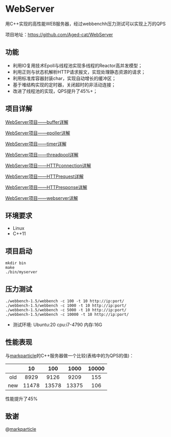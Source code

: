 # WebServer

用C++实现的高性能WEB服务器，经过webbenchh压力测试可以实现上万的QPS

项目地址：https://github.com/Aged-cat/WebServer

## 功能

- 利用IO复用技术Epoll与线程池实现多线程的Reactor高并发模型；
- 利用正则与状态机解析HTTP请求报文，实现处理静态资源的请求；
- 利用标准库容器封装char，实现自动增长的缓冲区；
- 基于堆结构实现的定时器，关闭超时的非活动连接；
- 改进了线程池的实现，QPS提升了45%+；

## 项目详解

[WebServer项目——buffer详解](https://www.agedcat.com/programming_language/cpp/524.html)

[WebServer项目——epoller详解](https://www.agedcat.com/programming_language/cpp/525.html)

[WebServer项目——timer详解](https://www.agedcat.com/programming_language/cpp/535.html)

[WebServer项目——threadpool详解](https://www.agedcat.com/programming_language/cpp/251.html)

[WebServer项目——HTTPconnection详解](https://www.agedcat.com/programming_language/cpp/526.html)

[WebServer项目——HTTPrequest详解](https://www.agedcat.com/programming_language/cpp/532.html)

[WebServer项目——HTTPresponse详解](https://github1s.com/Aged-cat/WebServer/blob/master/webserver.h)

[WebServer项目——webserver详解](https://www.agedcat.com/programming_language/cpp/536.html)

## 环境要求

- Linux
- C++11

## 项目启动

```
mkdir bin
make
./bin/myserver
```

## 压力测试

```
./webbench-1.5/webbench -c 100 -t 10 http://ip:port/
./webbench-1.5/webbench -c 1000 -t 10 http://ip:port/
./webbench-1.5/webbench -c 5000 -t 10 http://ip:port/
./webbench-1.5/webbench -c 10000 -t 10 http://ip:port/
```

- 测试环境: Ubuntu:20 cpu:i7-4790 内存:16G

## 性能表现

与[markparticle](https://github.com/markparticle/WebServer/)的C++服务器做一个比较(表格中的为QPS的值)：

|      |  10   |  100  | 1000  | 10000 |
| :--: | :---: | :---: | :---: | :---: |
| old  | 8929  | 9126  | 9209  |  155  |
| new  | 11478 | 13578 | 13375 |  106  |

性能提升了45%

## 致谢

@[markparticle](https://github.com/markparticle/WebServer/)


